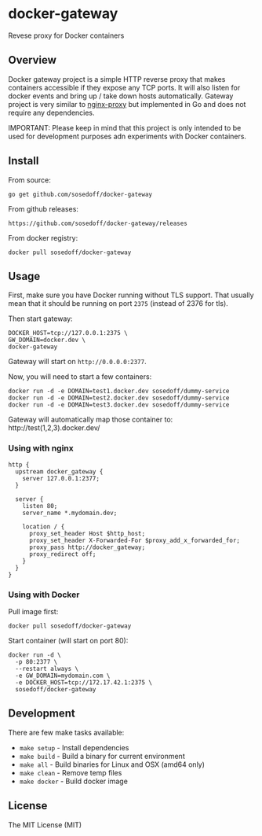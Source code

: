 # docker-gateway

Revese proxy for Docker containers

## Overview

Docker gateway project is a simple HTTP reverse proxy that makes containers accessible if
they expose any TCP ports. It will also listen for docker events and bring up / take down hosts
automatically. Gateway project is very similar to [nginx-proxy](https://github.com/jwilder/nginx-proxy) but
implemented in Go and does not require any dependencies.

IMPORTANT: Please keep in mind that this project is only intended to be used for development
purposes adn experiments with Docker containers.

## Install

From source:

```
go get github.com/sosedoff/docker-gateway
```

From github releases:

```
https://github.com/sosedoff/docker-gateway/releases
```

From docker registry:

```
docker pull sosedoff/docker-gateway
```

## Usage

First, make sure you have Docker running without TLS support. That usually 
mean that it should be running on port `2375` (instead of 2376 for tls).

Then start gateway:

```
DOCKER_HOST=tcp://127.0.0.1:2375 \
GW_DOMAIN=docker.dev \
docker-gateway
```

Gateway will start on `http://0.0.0.0:2377`.

Now, you will need to start a few containers:

```
docker run -d -e DOMAIN=test1.docker.dev sosedoff/dummy-service
docker run -d -e DOMAIN=test2.docker.dev sosedoff/dummy-service
docker run -d -e DOMAIN=test3.docker.dev sosedoff/dummy-service
```

Gateway will automatically map those container to: http://test(1,2,3).docker.dev/

### Using with nginx

```
http {
  upstream docker_gateway {
    server 127.0.0.1:2377;
  }

  server {
    listen 80;
    server_name *.mydomain.dev;

    location / {
      proxy_set_header Host $http_host;
      proxy_set_header X-Forwarded-For $proxy_add_x_forwarded_for;
      proxy_pass http://docker_gateway;
      proxy_redirect off;
    }
  }
}
```

### Using with Docker

Pull image first:

```
docker pull sosedoff/docker-gateway
```

Start container (will start on port 80):

```
docker run -d \
  -p 80:2377 \
  --restart always \
  -e GW_DOMAIN=mydomain.com \
  -e DOCKER_HOST=tcp://172.17.42.1:2375 \
  sosedoff/docker-gateway
```

## Development

There are few make tasks available:

- `make setup`  - Install dependencies
- `make build`  - Build a binary for current environment
- `make all`    - Build binaries for Linux and OSX (amd64 only)
- `make clean`  - Remove temp files
- `make docker` - Build docker image

## License

The MIT License (MIT)
